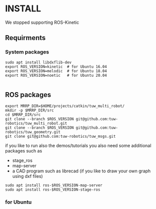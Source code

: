 # INSTALL
We stopped supporting ROS-Kinetic

## Requirments
### System packages
```
sudo apt install libdxflib-dev
export ROS_VERSION=kinetic  # for Ubuntu 16.04
export ROS_VERSION=melodic  # for Ubuntu 18.04
export ROS_VERSION=noetic   # for Ubuntu 20.04


```
## ROS packages
```
export MRRP_DIR=$HOME/projects/catkin/tuw_multi_robot/
mkdir -p $MRRP_DIR/src
cd $MRRP_DIR/src
git clone --branch $ROS_VERSION git@github.com:tuw-robotics/tuw_multi_robot.git 
git clone --branch $ROS_VERSION git@github.com:tuw-robotics/tuw_geometry.git 
git clone git@github.com:tuw-robotics/tuw_msgs.git 
```

if you like to run also the demos/tutorials you also need some additional packages such as
- stage_ros
- map-server
- a CAD program such as librecad (if you like to draw your own graph using dxf files) 

```
sudo apt install ros-$ROS_VERSION-map-server
sudo apt install ros-$ROS_VERSION-stage-ros

```
### for Ubuntu 

